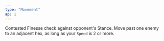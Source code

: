 ```yaml
---
type: "Movement"
ap: 1
---
```


Contested Finesse check against opponent's Stance. Move past one enemy to an adjacent hex, as long as your `Speed` is 2 or more.
